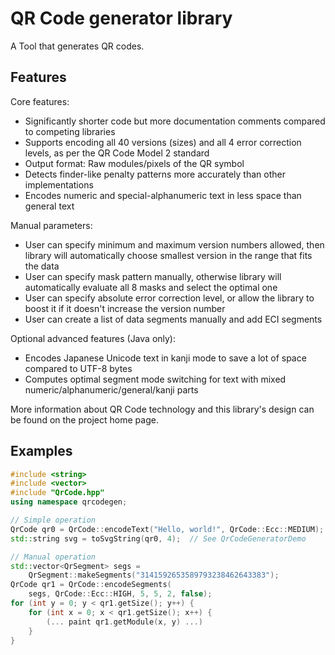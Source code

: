 QR Code generator library
=========================

A Tool that generates QR codes.

Features
--------

Core features:

* Significantly shorter code but more documentation comments compared to competing libraries
* Supports encoding all 40 versions (sizes) and all 4 error correction levels, as per the QR Code Model 2 standard
* Output format: Raw modules/pixels of the QR symbol
* Detects finder-like penalty patterns more accurately than other implementations
* Encodes numeric and special-alphanumeric text in less space than general text

Manual parameters:

* User can specify minimum and maximum version numbers allowed, then library will automatically choose smallest version in the range that fits the data
* User can specify mask pattern manually, otherwise library will automatically evaluate all 8 masks and select the optimal one
* User can specify absolute error correction level, or allow the library to boost it if it doesn't increase the version number
* User can create a list of data segments manually and add ECI segments

Optional advanced features (Java only):

* Encodes Japanese Unicode text in kanji mode to save a lot of space compared to UTF-8 bytes
* Computes optimal segment mode switching for text with mixed numeric/alphanumeric/general/kanji parts

More information about QR Code technology and this library's design can be found on the project home page.

Examples
--------

```c++
#include <string>
#include <vector>
#include "QrCode.hpp"
using namespace qrcodegen;

// Simple operation
QrCode qr0 = QrCode::encodeText("Hello, world!", QrCode::Ecc::MEDIUM);
std::string svg = toSvgString(qr0, 4);  // See QrCodeGeneratorDemo

// Manual operation
std::vector<QrSegment> segs =
    QrSegment::makeSegments("3141592653589793238462643383");
QrCode qr1 = QrCode::encodeSegments(
    segs, QrCode::Ecc::HIGH, 5, 5, 2, false);
for (int y = 0; y < qr1.getSize(); y++) {
    for (int x = 0; x < qr1.getSize(); x++) {
        (... paint qr1.getModule(x, y) ...)
    }
}
```
